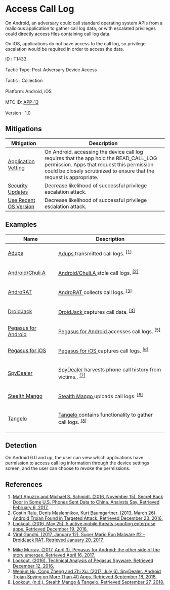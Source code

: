 <div class="container-fluid">
 <h1>
  Access Call Log
 </h1>
 <div class="row">
  <div class="col-md-8 description-body">
   <p>
    On Android, an adversary could call standard operating system APIs from a malicious application to gather call log data, or with escalated privileges could directly access files containing call log data.
   </p>
   <p>
    On iOS, applications do not have access to the call log, so privilege escalation would be required in order to access the data.
   </p>
  </div>
  <div class="col-md-4">
   <div class="card">
    <div class="card-body">
     <div class="card-data">
      <span class="h5 card-title">
       ID
      </span>
      : T1433
      <br/>
      <br/>
     </div>
     <div class="card-data">
      <span class="h5 card-title">
       Tactic Type:
      </span>
      Post-Adversary Device Access
      <br/>
      <br/>
     </div>
     <div class="card-data">
      <span class="h5 card-title">
       Tactic
      </span>
      : Collection
      <br/>
      <br/>
     </div>
     <div class="card-data">
      <span class="h5 card-title">
       Platform:
      </span>
      Android, iOS
      <br/>
      <br/>
     </div>
     <div class="card-data">
      <span class="h5 card-title">
      </span>
     </div>
     <div class="card-data">
      <span class="h5 card-title">
      </span>
     </div>
     <div class="card-data">
      <span class="h5 card-title">
      </span>
     </div>
     <div class="card-data">
      <span class="h5 card-title">
      </span>
     </div>
     <div class="card-data">
      <span class="h5 card-title">
      </span>
     </div>
     <div class="card-data">
      <span class="h5 card-title">
      </span>
     </div>
     <div class="card-data">
      <span class="h5 card-title">
      </span>
     </div>
     <div class="card-data">
      <span class="h5 card-title">
      </span>
     </div>
     <div class="card-data">
      <span class="h5 card-title">
      </span>
     </div>
     <div class="card-data">
      <span class="h5 card-title">
       MTC ID:
      </span>
      <a href="https://pages.nist.gov/mobile-threat-catalogue/application-threats/APP-13.html" target="_blank">
       APP-13
      </a>
      <br/>
      <br/>
     </div>
     <div class="card-data">
      <span class="h5 card-title">
      </span>
     </div>
     <div class="card-data">
      <span class="h5 card-title">
       Version
      </span>
      : 1.0
     </div>
    </div>
   </div>
  </div>
 </div>
 <h2 class="pt-3" id="mitigations">
  Mitigations
 </h2>
 <table class="table table-bordered table-light mt-2">
  <thead>
   <tr>
    <th scope="col">
     Mitigation
    </th>
    <th scope="col">
     Description
    </th>
   </tr>
  </thead>
  <tbody class="bg-white">
   <tr>
    <td>
     <a href="https://attack.mitre.org/mitigations/M1005">
      Application Vetting
     </a>
    </td>
    <td>
     On Android, accessing the device call log requires that the app hold the READ_CALL_LOG permission. Apps that request this permission could be closely scrutinized to ensure that the request is appropriate.
    </td>
   </tr>
   <tr>
    <td>
     <a href="https://attack.mitre.org/mitigations/M1001">
      Security Updates
     </a>
    </td>
    <td>
     Decrease likelihood of successful privilege escalation attack.
    </td>
   </tr>
   <tr>
    <td>
     <a href="https://attack.mitre.org/mitigations/M1006">
      Use Recent OS Version
     </a>
    </td>
    <td>
     Decrease likelihood of successful privilege escalation attack.
    </td>
   </tr>
  </tbody>
 </table>
 <h2 class="pt-3" id="examples">
  Examples
 </h2>
 <table class="table table-bordered table-light mt-2">
  <thead>
   <tr>
    <th scope="col">
     Name
    </th>
    <th scope="col">
     Description
    </th>
   </tr>
  </thead>
  <tbody class="bg-white">
   <tr>
    <td>
     <a href="https://attack.mitre.org/software/S0309">
      Adups
     </a>
    </td>
    <td>
     <p>
      <a href="https://attack.mitre.org/software/S0309">
       Adups
      </a>
      transmitted call logs.
      <span class="scite-citeref-number" data-reference="NYTimes-BackDoor" id="scite-ref-1-a" onclick="scrollToRef('scite-1')">
       <sup>
        <a aria-describedby="qtip-0" data-hasqtip="0" href="https://www.nytimes.com/2016/11/16/us/politics/china-phones-software-security.html" target="_blank">
         [1]
        </a>
       </sup>
      </span>
     </p>
    </td>
   </tr>
   <tr>
    <td>
     <a href="https://attack.mitre.org/software/S0304">
      Android/Chuli.A
     </a>
    </td>
    <td>
     <p>
      <a href="https://attack.mitre.org/software/S0304">
       Android/Chuli.A
      </a>
      stole call logs.
      <span class="scite-citeref-number" data-reference="Kaspersky-WUC" id="scite-ref-2-a" onclick="scrollToRef('scite-2')">
       <sup>
        <a aria-describedby="qtip-1" data-hasqtip="1" href="https://securelist.com/android-trojan-found-in-targeted-attack-58/35552/" target="_blank">
         [2]
        </a>
       </sup>
      </span>
     </p>
    </td>
   </tr>
   <tr>
    <td>
     <a href="https://attack.mitre.org/software/S0292">
      AndroRAT
     </a>
    </td>
    <td>
     <p>
      <a href="https://attack.mitre.org/software/S0292">
       AndroRAT
      </a>
      collects call logs.
      <span class="scite-citeref-number" data-reference="Lookout-EnterpriseApps" id="scite-ref-3-a" onclick="scrollToRef('scite-3')">
       <sup>
        <a aria-describedby="qtip-2" data-hasqtip="2" href="https://blog.lookout.com/blog/2016/05/25/spoofed-apps/" target="_blank">
         [3]
        </a>
       </sup>
      </span>
     </p>
    </td>
   </tr>
   <tr>
    <td>
     <a href="https://attack.mitre.org/software/S0320">
      DroidJack
     </a>
    </td>
    <td>
     <p>
      <a href="https://attack.mitre.org/software/S0320">
       DroidJack
      </a>
      captures call data.
      <span class="scite-citeref-number" data-reference="Zscaler-SuperMarioRun" id="scite-ref-4-a" onclick="scrollToRef('scite-4')">
       <sup>
        <a aria-describedby="qtip-3" data-hasqtip="3" href="https://www.zscaler.com/blogs/research/super-mario-run-malware-2-–-droidjack-rat" target="_blank">
         [4]
        </a>
       </sup>
      </span>
     </p>
    </td>
   </tr>
   <tr>
    <td>
     <a href="https://attack.mitre.org/software/S0316">
      Pegasus for Android
     </a>
    </td>
    <td>
     <p>
      <a href="https://attack.mitre.org/software/S0316">
       Pegasus for Android
      </a>
      accesses call logs.
      <span class="scite-citeref-number" data-reference="Lookout-PegasusAndroid" id="scite-ref-5-a" onclick="scrollToRef('scite-5')">
       <sup>
        <a aria-describedby="qtip-4" data-hasqtip="4" href="https://blog.lookout.com/blog/2017/04/03/pegasus-android/" target="_blank">
         [5]
        </a>
       </sup>
      </span>
     </p>
    </td>
   </tr>
   <tr>
    <td>
     <a href="https://attack.mitre.org/software/S0289">
      Pegasus for iOS
     </a>
    </td>
    <td>
     <p>
      <a href="https://attack.mitre.org/software/S0289">
       Pegasus for iOS
      </a>
      captures call logs.
      <span class="scite-citeref-number" data-reference="Lookout-Pegasus" id="scite-ref-6-a" onclick="scrollToRef('scite-6')">
       <sup>
        <a aria-describedby="qtip-5" data-hasqtip="5" href="https://info.lookout.com/rs/051-ESQ-475/images/lookout-pegasus-technical-analysis.pdf" target="_blank">
         [6]
        </a>
       </sup>
      </span>
     </p>
    </td>
   </tr>
   <tr>
    <td>
     <a href="https://attack.mitre.org/software/S0324">
      SpyDealer
     </a>
    </td>
    <td>
     <p>
      <a href="https://attack.mitre.org/software/S0324">
       SpyDealer
      </a>
      harvests phone call history from victims..
      <span class="scite-citeref-number" data-reference="PaloAlto-SpyDealer" id="scite-ref-7-a" onclick="scrollToRef('scite-7')">
       <sup>
        <a aria-describedby="qtip-6" data-hasqtip="6" href="https://researchcenter.paloaltonetworks.com/2017/07/unit42-spydealer-android-trojan-spying-40-apps/" target="_blank">
         [7]
        </a>
       </sup>
      </span>
     </p>
    </td>
   </tr>
   <tr>
    <td>
     <a href="https://attack.mitre.org/software/S0328">
      Stealth Mango
     </a>
    </td>
    <td>
     <p>
      <a href="https://attack.mitre.org/software/S0328">
       Stealth Mango
      </a>
      uploads call logs.
      <span class="scite-citeref-number" data-reference="Lookout-StealthMango" id="scite-ref-8-a" onclick="scrollToRef('scite-8')">
       <sup>
        <a aria-describedby="qtip-7" data-hasqtip="7" href="https://info.lookout.com/rs/051-ESQ-475/images/lookout-stealth-mango-srr-us.pdf" target="_blank">
         [8]
        </a>
       </sup>
      </span>
     </p>
    </td>
   </tr>
   <tr>
    <td>
     <a href="https://attack.mitre.org/software/S0329">
      Tangelo
     </a>
    </td>
    <td>
     <p>
      <a href="https://attack.mitre.org/software/S0329">
       Tangelo
      </a>
      contains functionality to gather call logs.
      <span class="scite-citeref-number" data-reference="Lookout-StealthMango" id="scite-ref-8-a" onclick="scrollToRef('scite-8')">
       <sup>
        <a aria-describedby="qtip-7" data-hasqtip="7" href="https://info.lookout.com/rs/051-ESQ-475/images/lookout-stealth-mango-srr-us.pdf" target="_blank">
         [8]
        </a>
       </sup>
      </span>
     </p>
    </td>
   </tr>
  </tbody>
 </table>
 <h2 class="pt-3" id="detection">
  Detection
 </h2>
 <p>
  On Android 6.0 and up, the user can view which applications have permission to access call log information through the device settings screen, and the user can choose to revoke the permissions.
 </p>
 <h2 class="pt-3" id="references">
  References
 </h2>
 <div class="row">
  <div class="col">
   <ol>
    <li>
     <span class="scite-citation" id="scite-1">
      <span class="scite-citation-text">
       <a class="external text" href="https://www.nytimes.com/2016/11/16/us/politics/china-phones-software-security.html" name="scite-1" rel="nofollow" target="_blank">
        Matt Apuzzo and Michael S. Schmidt. (2016, November 15). Secret Back Door in Some U.S. Phones Sent Data to China, Analysts Say. Retrieved February 6, 2017.
       </a>
      </span>
     </span>
    </li>
    <li>
     <span class="scite-citation" id="scite-2">
      <span class="scite-citation-text">
       <a class="external text" href="https://securelist.com/android-trojan-found-in-targeted-attack-58/35552/" name="scite-2" rel="nofollow" target="_blank">
        Costin Raiu, Denis Maslennikov, Kurt Baumgartner. (2013, March 26). Android Trojan Found in Targeted Attack. Retrieved December 23, 2016.
       </a>
      </span>
     </span>
    </li>
    <li>
     <span class="scite-citation" id="scite-3">
      <span class="scite-citation-text">
       <a class="external text" href="https://blog.lookout.com/blog/2016/05/25/spoofed-apps/" name="scite-3" rel="nofollow" target="_blank">
        Lookout. (2016, May 25). 5 active mobile threats spoofing enterprise apps. Retrieved December 19, 2016.
       </a>
      </span>
     </span>
    </li>
    <li>
     <span class="scite-citation" id="scite-4">
      <span class="scite-citation-text">
       <a class="external text" href="https://www.zscaler.com/blogs/research/super-mario-run-malware-2-–-droidjack-rat" name="scite-4" rel="nofollow" target="_blank">
        Viral Gandhi. (2017, January 12). Super Mario Run Malware #2 – DroidJack RAT. Retrieved January 20, 2017.
       </a>
      </span>
     </span>
    </li>
   </ol>
  </div>
  <div class="col">
   <ol start="5.0">
    <li>
     <span class="scite-citation" id="scite-5">
      <span class="scite-citation-text">
       <a class="external text" href="https://blog.lookout.com/blog/2017/04/03/pegasus-android/" name="scite-5" rel="nofollow" target="_blank">
        Mike Murray. (2017, April 3). Pegasus for Android: the other side of the story emerges. Retrieved April 16, 2017.
       </a>
      </span>
     </span>
    </li>
    <li>
     <span class="scite-citation" id="scite-6">
      <span class="scite-citation-text">
       <a class="external text" href="https://info.lookout.com/rs/051-ESQ-475/images/lookout-pegasus-technical-analysis.pdf" name="scite-6" rel="nofollow" target="_blank">
        Lookout. (2016). Technical Analysis of Pegasus Spyware. Retrieved December 12, 2016.
       </a>
      </span>
     </span>
    </li>
    <li>
     <span class="scite-citation" id="scite-7">
      <span class="scite-citation-text">
       <a class="external text" href="https://researchcenter.paloaltonetworks.com/2017/07/unit42-spydealer-android-trojan-spying-40-apps/" name="scite-7" rel="nofollow" target="_blank">
        Wenjun Hu, Cong Zheng and Zhi Xu. (2017, July 6). SpyDealer: Android Trojan Spying on More Than 40 Apps. Retrieved September 18, 2018.
       </a>
      </span>
     </span>
    </li>
    <li>
     <span class="scite-citation" id="scite-8">
      <span class="scite-citation-text">
       <a class="external text" href="https://info.lookout.com/rs/051-ESQ-475/images/lookout-stealth-mango-srr-us.pdf" name="scite-8" rel="nofollow" target="_blank">
        Lookout. (n.d.). Stealth Mango &amp; Tangelo. Retrieved September 27, 2018.
       </a>
      </span>
     </span>
    </li>
   </ol>
  </div>
 </div>
</div>
